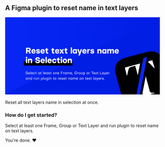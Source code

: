 ## A Figma plugin to reset name in text layers

![Cover](cover.png)

Reset all text layers name in selection at once.

### How do I get started?

Select at least one Frame, Group or Text Layer and run plugin to reset name on text layers.

You're done. ❤️
